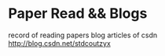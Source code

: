Paper Read && Blogs
==========

record of reading papers
blog articles of csdn	http://blog.csdn.net/stdcoutzyx
